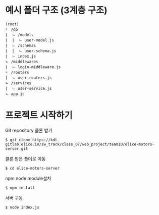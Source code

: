 # 예시 폴더 구조 (3계층 구조)

```
(root)
ㄴ /db
|  ㄴ /models
|  |  ㄴ user-model.js
|  ㄴ /schemas
|  |  ㄴ user-schema.js
|  ㄴ index.js
ㄴ /middlewares
|  ㄴ login-middleware.js
ㄴ /routers
|  ㄴ user-routers.js
ㄴ /services
|  ㄴ user-service.js
ㄴ app.js
```

# 프로젝트 시작하기

Git repository 클론 받기

```
$ git clone https://kdt-gitlab.elice.io/sw_track/class_07/web_project/team10/elice-motors-server.git
```

클론 받은 폴더로 이동

```
$ cd elice-motors-server
```

npm node module설치

```
$ npm install
```

서버 구동

```
$ node index.js
```
